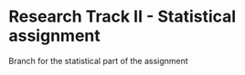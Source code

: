 # Research Track II - Statistical assignment

Branch for the statistical part of the assignment









